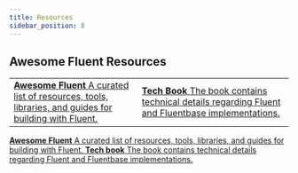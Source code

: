 ```yaml
---
title: Resources
sidebar_position: 8
---
```

Awesome Fluent Resources
---
<table data-column-title-hidden data-view="cards">
    <tbody>
        <tr>
            <td>
                <a href="https://github.com/fluentlabs-xyz/awesome-fluent">
                    <strong>Awesome Fluent</strong>
                    <span>A curated list of resources, tools, libraries, and guides for building with Fluent.</span>
                </a>
            </td>
            <td>
                <a href="https://github.com/fluentlabs-xyz/tech-book">
                    <strong>Tech Book</strong> 
                    <span>The book contains technical details regarding Fluent and Fluentbase implementations.</span>
                </a>
            </td>
        </tr>
    </tbody>
</table>
<div data-view="cards">
    <a href="https://github.com/fluentlabs-xyz/awesome-fluent">
        <strong>Awesome Fluent</strong>
        <span>A curated list of resources, tools, libraries, and guides for building with Fluent.</span>
    </a>
    <a href="https://github.com/fluentlabs-xyz/tech-book">
        <strong>Tech book</strong> 
        <span>The book contains technical details regarding Fluent and Fluentbase implementations.</span>
    </a>
</div>
